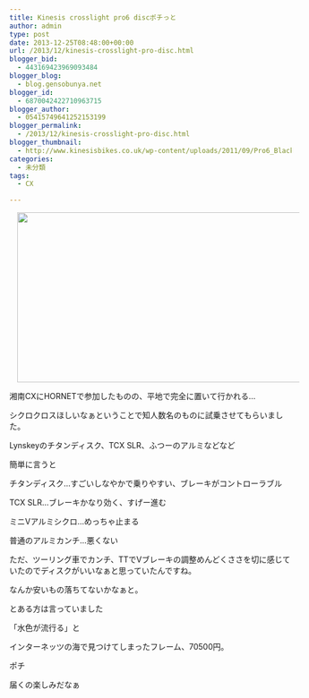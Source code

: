```yaml
---
title: Kinesis crosslight pro6 discポチっと
author: admin
type: post
date: 2013-12-25T08:48:00+00:00
url: /2013/12/kinesis-crosslight-pro-disc.html
blogger_bid:
  - 443169423969093484
blogger_blog:
  - blog.gensobunya.net
blogger_id:
  - 6870042422710963715
blogger_author:
  - 05415749641252153199
blogger_permalink:
  - /2013/12/kinesis-crosslight-pro-disc.html
blogger_thumbnail:
  - http://www.kinesisbikes.co.uk/wp-content/uploads/2011/09/Pro6_Black_Gallery.jpg
categories:
  - 未分類
tags:
  - CX

---
```

<div class="separator" style="clear: both; text-align: center;">
  <a href="http://www.kinesisbikes.co.uk/wp-content/uploads/2011/09/Pro6_Black_Gallery.jpg" imageanchor="1" style="margin-left: 1em; margin-right: 1em;"><img border="0" src="http://www.kinesisbikes.co.uk/wp-content/uploads/2011/09/Pro6_Black_Gallery.jpg" height="304" width="640" /></a>
</div>

湘南CXにHORNETで参加したものの、平地で完全に置いて行かれる…

シクロクロスほしいなぁということで知人数名のものに試乗させてもらいました。

Lynskeyのチタンディスク、TCX SLR、ふつーのアルミなどなど

簡単に言うと

チタンディスク…すごいしなやかで乗りやすい、ブレーキがコントローラブル

TCX SLR…ブレーキかなり効く、すげー進む

ミニVアルミシクロ…めっちゃ止まる

普通のアルミカンチ…悪くない

ただ、ツーリング車でカンチ、TTでVブレーキの調整めんどくささを切に感じていたのでディスクがいいなぁと思っていたんですね。

なんか安いもの落ちてないかなぁと。

とある方は言っていました

「水色が流行る」と

インターネッツの海で見つけてしまったフレーム、70500円。

ポチ

届くの楽しみだなぁ

